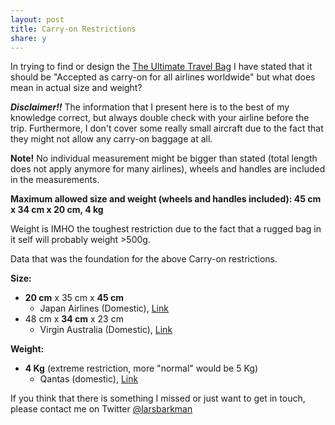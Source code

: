 ```yaml
---
layout: post
title: Carry-on Restrictions
share: y
---
```


In trying to find or design the <a href="http://larsbarkman.com/2015/06/08/the-ultimate-travel-bag/" target="_blank">The Ultimate Travel Bag</a> I have stated that it should be "Accepted as carry-on for all airlines worldwide" but what does mean in actual size and weight?

**_Disclaimer!!_** The information that I present here is to the best of my knowledge correct, but always double check with your airline before the trip. Furthermore, I don't cover some really small aircraft due to the fact that they might not allow any carry-on baggage at all.

**Note!** No individual measurement might be bigger than stated (total length does not apply anymore for many airlines), wheels and handles are included in the measurements.

**Maximum allowed size and weight (wheels and handles included): 45 cm x 34 cm x 20 cm, 4 kg**


Weight is IMHO the toughest restriction due to the fact that a rugged bag in it self will probably weight &gt;500g.

Data that was the foundation for the above Carry-on restrictions.

**Size:**

- **20 cm** x 35 cm x **45 cm**
  - Japan Airlines (Domestic), <a href="https://www.jal.co.jp/en/dom/service/bags/carry.html">Link</a></li>
- 48 cm x **34 cm** x 23 cm
  - Virgin Australia (Domestic), <a href="http://www.virginaustralia.com/au/en/plan/baggage/carry-on-baggage/">Link</a></li>

**Weight:**

- **4 Kg** (extreme restriction, more "normal" would be 5 Kg)
  - Qantas (domestic), <a href="http://www.qantas.com.au/travel/airlines/carry-on-baggage/global/en#carry-on-baggage-allowances">Link</a></li>

If you think that there is something I missed or just want to get in touch, please contact me on Twitter <a href="https://twitter.com/larsbarkman" target="_blank">@larsbarkman</a>